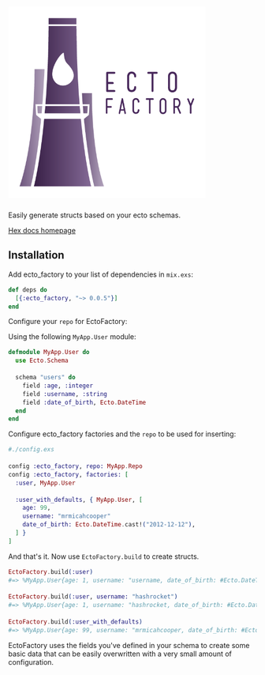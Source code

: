 <h1> <img width="400" src="/logos/ectofactory_logo_text.png"/></h1>


Easily generate structs based on your ecto schemas.

[Hex docs homepage](https://hexdocs.pm/ecto_factory/api-reference.html)

## Installation

Add ecto_factory to your list of dependencies in `mix.exs`:

```elixir
def deps do
  [{:ecto_factory, "~> 0.0.5"}]
end
```

Configure your `repo` for EctoFactory:

Using the following `MyApp.User` module:

```elixir
defmodule MyApp.User do
  use Ecto.Schema

  schema "users" do
    field :age, :integer
    field :username, :string
    field :date_of_birth, Ecto.DateTime
  end
end

```

Configure ecto_factory factories and the `repo` to be used for inserting:

```elixir
#./config.exs

config :ecto_factory, repo: MyApp.Repo
config :ecto_factory, factories: [
  :user, MyApp.User 

  :user_with_defaults, { MyApp.User, [
    age: 99,
    username: "mrmicahcooper"
    date_of_birth: Ecto.DateTime.cast!("2012-12-12"),
  ] }
]
```

And that's it. Now use `EctoFactory.build` to create structs.

```elixir
EctoFactory.build(:user) 
#=> %MyApp.User{age: 1, username: "username, date_of_birth: #Ecto.DateTime<2016-06-14T17:03:22Z>}

EctoFactory.build(:user, username: "hashrocket")
#=> %MyApp.User{age: 1, username: "hashrocket, date_of_birth: #Ecto.DateTime<2016-06-14T17:03:22Z>}

EctoFactory.build(:user_with_defaults)
#=> %MyApp.User{age: 99, username: "mrmicahcooper, date_of_birth: #Ecto.DateTime<2012-12-12T00:00:00Z>}

```

EctoFactory uses the fields you've defined in your schema to create some basic data that can be easily overwritten with a very small amount of configuration.

